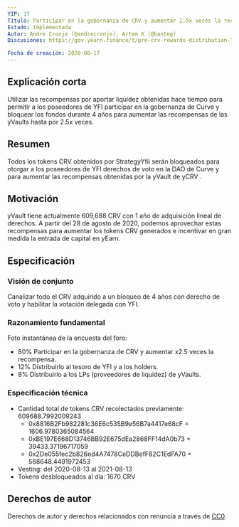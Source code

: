```yaml
---
YIP: 37
Título: Participar en la gobernanza de CRV y aumentar 2.5x veces la recompensa de CRV
Estado: Implementada
Autor: Andre Cronje (@andrecronje), Artem K (@banteg)
Discusiones: https://gov.yearn.finance/t/pre-crv-rewards-distribution-liquidation-or-boost/2481

Fecha de creación: 2020-08-17
---
```


## Explicación corta

Utilizar las recompensas por aportar liquidez obtenidas hace tiempo para permitir a los poseedores de YFI participar en la gobernanza de Curve y bloquear los fondos durante 4 años para aumentar las recompensas de las yVaults hasta por 2.5x veces.

## Resumen

Todos los tokens CRV obtenidos por StrategyYfii serán bloqueados para otorgar a los poseedores de YFI derechos de voto en la DAO de Curve y para aumentar las recompensas obtenidas por la yVault de yCRV .


## Motivación

yVault tiene actualmente 609,688 CRV con 1 año de adquisición lineal de derechos. A partir del 28 de agosto de 2020, podemos aprovechar estas recompensas para aumentar los tokens CRV generados e incentivar en gran medida la entrada de capital en yEarn.

## Especificación

### Visión de conjunto

Canalizar todo el CRV adquirido a un bloqueo de 4 años con derecho de voto y habilitar la votación delegada con YFI.

### Razonamiento fundamental

Foto instantánea de la encuesta del foro:
- 80% Participar en la gobernanza de CRV y aumentar x2.5 veces la recompensa.
- 12% Distribuirlo al tesoro de YFI y a los holders.
- 8% Distribuirlo a los LPs (proveedores de liquidez) de yVaults.

### Especificación técnica

- Cantidad total de tokens CRV recolectados previamente: 609688.7992009243
  - 0x8816B2Fb982281c36E6c535B9e56B7a4417e68cF = 1606.9780365084564
  - 0xBE197E668D13746BB92E675dEa2868FF14dA0b73 = 39433.37196717059
  - 0x2De055fec2b826ed4A7478CeDDBefF82C1EdFA70 = 568648.4491972453
- Vesting: del 2020-08-13 al 2021-08-13
- Tokens desbloqueados al día: 1670 CRV

## Derechos de autor
Derechos de autor y derechos relacionados con renuncia a través de [CC0](https://creativecommons.org/publicdomain/zero/1.0/).

